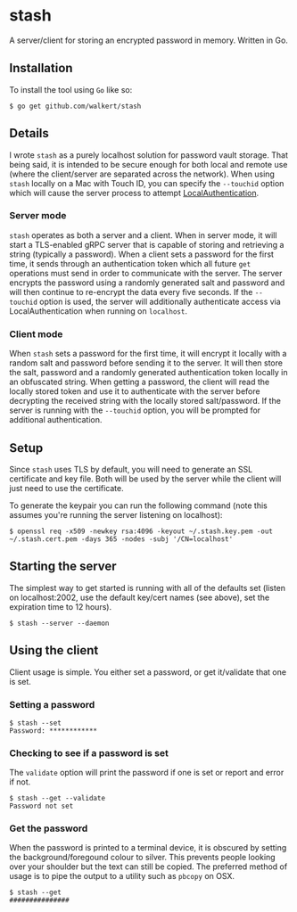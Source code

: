 # stash

A server/client for storing an encrypted password in memory. Written in Go.

## Installation

To install the tool using `Go` like so:

`$ go get github.com/walkert/stash`


## Details

I wrote `stash` as a purely localhost solution for password vault storage. That being said, it is intended to be secure enough for both local and remote use (where the client/server are separated across the network). When using `stash` locally on a Mac with Touch ID, you can specify the `--touchid` option which will cause the server process to attempt [LocalAuthentication](https://developer.apple.com/documentation/localauthentication).

### Server mode

`stash` operates as both a server and a client. When in server mode, it will start a TLS-enabled gRPC server that is capable of storing and retrieving a string (typically a password). When a client sets a password for the first time, it sends through an authentication token which all future `get` operations must send in order to communicate with the server. The server encrypts the password using a randomly generated salt and password and will then continue to re-encrypt the data every five seconds. If the `--touchid` option is used, the server will additionally authenticate access via LocalAuthentication when running on `localhost`.

### Client mode

When `stash` sets a password for the first time, it will encrypt it locally with a random salt and password before sending it to the server. It will then store the salt, password and a randomly generated authentication token locally in an obfuscated string. When getting a password, the client will read the locally stored token and use it to authenticate with the server before decrypting the received string with the locally stored salt/password. If the server is running with the `--touchid` option, you will be prompted for additional authentication.

## Setup

Since `stash` uses TLS by default, you will need to generate an SSL certificate and key file. Both will be used by the server while the client will just need to use the certificate.

To generate the keypair you can run the following command (note this assumes you're running the server listening on localhost):

```shell
$ openssl req -x509 -newkey rsa:4096 -keyout ~/.stash.key.pem -out ~/.stash.cert.pem -days 365 -nodes -subj '/CN=localhost'
```

## Starting the server

The simplest way to get started is running with all of the defaults set (listen on localhost:2002, use the default key/cert names (see above), set the expiration time to 12 hours).

```shell
$ stash --server --daemon
```

## Using the client

Client usage is simple. You either set a password, or get it/validate that one is set.

### Setting a password

```shell
$ stash --set
Password: ************
```

### Checking to see if a password is set

The `validate` option will print the password if one is set or report and error if not.

```shell
$ stash --get --validate
Password not set
```

### Get the password

When the password is printed to a terminal device, it is obscured by setting the background/foregound colour to silver. This prevents people looking over your shoulder but the text can still be copied. The preferred method of usage is to pipe the output to a utility such as `pbcopy` on OSX.

```shell
$ stash --get
###############
```
